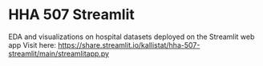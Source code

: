 # HHA 507 Streamlit
EDA and visualizations on hospital datasets deployed on the Streamlit web app
Visit here: https://share.streamlit.io/kallistat/hha-507-streamlit/main/streamlitapp.py
